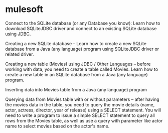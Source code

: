 # mulesoft
Connect to the SQLite database (or any Database you know): Learn how to download SQLiteJDBC driver and connect to an existing SQLite database using JDBC.

Creating a new SQLite database – Learn how to create a new SQLite database from a Java (any language) program using SQLiteJDBC driver or related driver.

Creating a new table (Movies) using JDBC / Other Languages – before working with data, you need to create a table called Movies. Learn how to create a new table in an SQLite database from a Java (any language) program.

Inserting data into Movies table from a Java (any language) program

Querying data from Movies table with or without parameters – after having the movies data in the table, 
you need to query the movie details (name, actor, actress, director, year of release) using a SELECT statement. 
You will need to write a program to issue a simple SELECT statement to query all rows from the Movies table, 
as well as use a query with parameter like actor name to select movies based on the actor's name.

